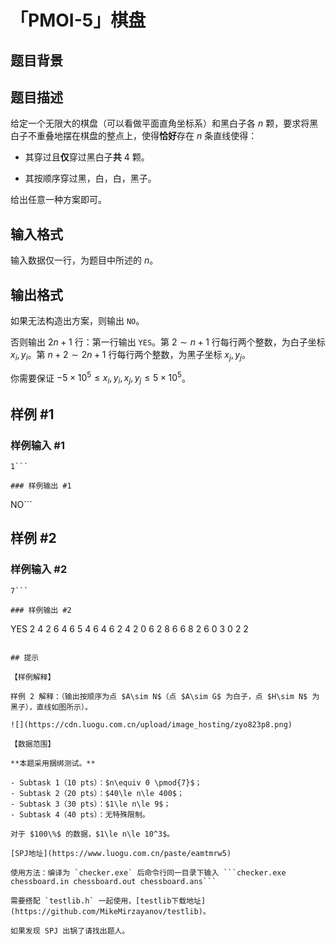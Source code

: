 # 「PMOI-5」棋盘

## 题目背景



## 题目描述

给定一个无限大的棋盘（可以看做平面直角坐标系）和黑白子各 $n$ 颗，要求将黑白子不重叠地摆在棋盘的整点上，使得**恰好**存在 $n$ 条直线使得：

- 其穿过且**仅**穿过黑白子**共** 4 颗。

- 其按顺序穿过黑，白，白，黑子。

给出任意一种方案即可。

## 输入格式

输入数据仅一行，为题目中所述的 $n$。

## 输出格式

如果无法构造出方案，则输出 `NO`。

否则输出 $2n+1$ 行：第一行输出 `YES`。第 $2\sim n+1$ 行每行两个整数，为白子坐标 $x_i,y_i$。第 $n+2\sim 2n+1$ 行每行两个整数，为黑子坐标 $x_j,y_j$。

你需要保证 $-5\times 10^5\le x_i,y_i,x_j,y_j\le 5\times 10^5$。

## 样例 #1

### 样例输入 #1
```
1```

### 样例输出 #1

```
NO```

## 样例 #2

### 样例输入 #2
```
7```

### 样例输出 #2

```
YES
2 4
2 6
4 6
5 4
6 4
6 2
4 2
0 6
2 8
6 6
8 2
6 0
3 0
2 2
```

## 提示

【样例解释】

样例 2 解释：（输出按顺序为点 $A\sim N$（点 $A\sim G$ 为白子，点 $H\sim N$ 为黑子），直线如图所示）。

![](https://cdn.luogu.com.cn/upload/image_hosting/zyo823p8.png)

【数据范围】

**本题采用捆绑测试。**

- Subtask 1（10 pts）：$n\equiv 0 \pmod{7}$；
- Subtask 2（20 pts）：$40\le n\le 400$；
- Subtask 3（30 pts）：$1\le n\le 9$；
- Subtask 4（40 pts）：无特殊限制。

对于 $100\%$ 的数据，$1\le n\le 10^3$。

[SPJ地址](https://www.luogu.com.cn/paste/eamtmrw5)

使用方法：编译为 `checker.exe` 后命令行同一目录下输入 ```checker.exe chessboard.in chessboard.out chessboard.ans```

需要搭配 `testlib.h` 一起使用，[testlib下载地址](https://github.com/MikeMirzayanov/testlib)。

如果发现 SPJ 出锅了请找出题人。
